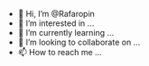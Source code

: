 - 👋 Hi, I’m @Rafaropin
- 👀 I’m interested in ...
- 🌱 I’m currently learning ...
- 💞️ I’m looking to collaborate on ...
- 📫 How to reach me ...

<!---
Rafaropin/Rafaropin is a ✨ special ✨ repository because its `README.md` (this file) appears on your GitHub profile.
You can click the Preview link to take a look at your changes.
--->
